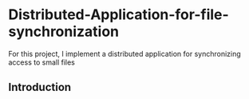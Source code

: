 # Distributed-Application-for-file-synchronization
For this project, I implement a distributed application for synchronizing access to small files
## Introduction
